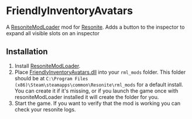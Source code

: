﻿# FriendlyInventoryAvatars

A [ResoniteModLoader](https://github.com/resonite-modding-group/resoniteModLoader) mod for [Resonite](https://resonite.com/). Adds a button to the inspector to expand all visible slots on an inspector

## Installation
1. Install [ResoniteModLoader](https://github.com/resonite-modding-group/resoniteModLoader).
1. Place [FriendlyInventoryAvatars.dll](https://github.com/badhaloninja/FriendlyInventoryAvatars/releases/latest/download/FriendlyInventoryAvatars.dll) into your `rml_mods` folder. This folder should be at `C:\Program Files (x86)\Steam\steamapps\common\Resonite\rml_mods` for a default install. You can create it if it's missing, or if you launch the game once with resoniteModLoader installed it will create the folder for you.
1. Start the game. If you want to verify that the mod is working you can check your resonite logs.
